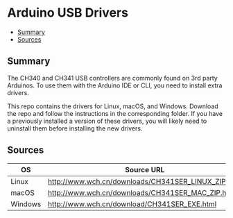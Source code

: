 # Arduino USB Drivers
<!-- vscode-markdown-toc -->
* [Summary](#Summary)
* [Sources](#Sources)

<!-- vscode-markdown-toc-config
	numbering=false
	autoSave=true
	/vscode-markdown-toc-config -->
<!-- /vscode-markdown-toc -->

## <a name='Summary'></a>Summary

The CH340 and CH341 USB controllers are commonly found on 3rd party Arduinos. To use them with the Arduino IDE or CLI, you need to install extra drivers.

This repo contains the drivers for Linux, macOS, and Windows. Download the repo and follow the instructions in the corresponding folder. If you have a previously installed a version of these drivers, you will likely need to uninstall them before installing the new drivers.

## <a name='Sources'></a>Sources

| OS      | Source URL                                          |
|---------|-----------------------------------------------------|
| Linux   | http://www.wch.cn/downloads/CH341SER_LINUX_ZIP.html |
| macOS   | http://www.wch.cn/downloads/CH341SER_MAC_ZIP.html   |
| Windows | http://www.wch.cn/download/CH341SER_EXE.html        |
